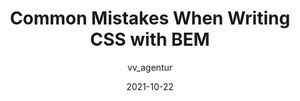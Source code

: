 ---
author: vv_agentur
date: 2021-10-22
publisher: thepracticaldev
tags:
  - css
  - naming
target_url: https://dev.to/visuellverstehen/common-mistakes-when-writing-css-with-bem-4921
title: Common Mistakes When Writing CSS with BEM
---